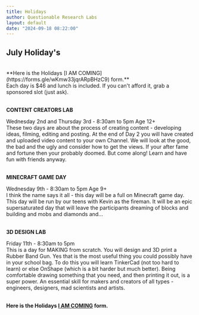 ```yaml
---
title: Holidays
author: Questionable Research Labs
layout: default
date: "2024-09-18 08:22:00"
---
```


## July Holiday's ##
<br>
**Here is the Holidays [I AM COMING](https://forms.gle/wKmw33jqrARpBHzC9) form.**<br> 
Each day is $46 and lunch is included. If you can't afford it, grab a sponsored slot (just ask).
<br><br>

<p align="left"><b>CONTENT CREATORS LAB</b></p>
Wednesday 2nd and Thursday 3rd  - 8:30am to 5pm Age 12+<br>
These two days are about the process of creating content - developing ideas, filming, editing and posting. At the end of Day 2 you will have created and uploaded video content to your own Channel. We will look at the good, the bad and the ugly and consider how to get the views. If your after fame and fortune then your probably doomed. But come along! Learn and have fun with friends anyway.<br><br>

<p align="left"><b>MINECRAFT GAME DAY</b></p>
Wednesday 9th - 8:30am to 5pm  Age 9+<br> 
I think the name says it all - this day will be a full on Minecraft game day. This day will be run by our teens with Kevin as the fireman. It will be an epic supersaturated day that will leave the participants dreaming of blocks and building and mobs and diamonds and...<br><br>   

<p align="left"><b>3D DESIGN LAB</b></p>
Friday 11th - 8:30am to 5pm<br> 
This is a day for MAKING from scratch. You will design and 3D print a Rubber Band Gun. Yes that is the most useful thing you could possibly have in your school bag.
To do this you will learn TinkerCad (not too hard to learn) or else OnShape (which is a bit harder but much better). Being comfortable drawing something that you need, and then printing it out, is a super power. An essential skill for makers and creators of all types - engineers, designers, mad scientists and artists.   <br><br>


**Here is the Holidays [I AM COMING](https://forms.gle/wKmw33jqrARpBHzC9) form.**<br> 


